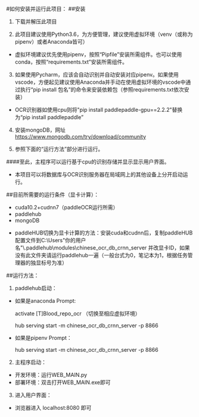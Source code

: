 #如何安装并运行此项目：
##安装
1. 下载并解压此项目

2. 此项目建议使用Python3.6，为方便管理，建议使用虚拟环境（venv（或称为pipenv）或者Anaconda皆可）

+ 虚拟环境建议优先使用pipenv，按照“Pipfile”安装所需组件。也可以使用conda，按照“requirements.txt”安装所需组件。

3. 如果使用Pycharm，应该会自动识别并自动安装对应pipenv。如果使用vscode，方便起见建议使用Anaconda并手动在使用虚拟环境的vscode中通过执行“pip install 包名”的命令来安装依赖包（参照requirements.txt依次安装）

+ OCR识别器如使用cpu则将"pip install paddlepaddle-gpu==2.2.2"替换为“pip install paddlepaddle”

4. 安装mongoDB，网址
https://www.mongodb.com/try/download/community

5. 参照下面的“运行方法”部分进行运行。

####至此，主程序可以运行基于cpu的识别存储并显示显示用户界面。

+ 本项目可以将数据库与OCR识别服务器在局域网上的其他设备上分开启动运行。

##目前所需要的运行条件（显卡计算）：

+ cuda10.2+cudnn7（paddleOCR运行所需）
+ paddlehub
+ mongoDB

* paddleHUB切换为显卡计算的方法：安装cuda和cudnn后，复制paddleHUB配置文件到C:\Users\"你的用户名"\\.paddlehub\modules\chinese_ocr_db_crnn_server
并改显卡ID，如果没有此文件夹请运行paddlehub一遍（一般台式为0，笔记本为1，根据任务管理器的独显标号为准）

##运行方法：

1. paddlehub启动：

- 如果是anaconda Prompt:

  activate [T]Blood_repo_ocr 
（切换至相应虚拟环境）

  hub serving start -m chinese_ocr_db_crnn_server -p 8866

- 如果是pipenv Prompt：

  hub serving start -m chinese_ocr_db_crnn_server -p 8866

2. 主程序启动：
+ 开发环境：运行WEB_MAIN.py
+ 部署环境：双击打开WEB_MAIN.exe即可

3. 进入用户界面：
+ 浏览器进入
localhost:8080
即可